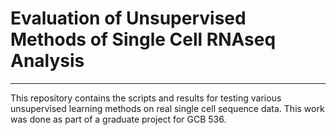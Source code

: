 # Evaluation of Unsupervised Methods of Single Cell RNAseq Analysis 
---
This repository contains the scripts and results for testing various unsupervised learning methods on real single cell sequence data. This work was done as part of a graduate project for GCB 536.
